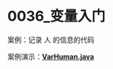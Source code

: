 # 0036_变量入门

案例：记录 人 的信息的代码

案例演示：**[VarHuman.java](https://github.com/dnx00/Notes_on_the_Course_of_Han_Shunping_Gradually_Learning_Java/blob/main/Chapter03_%E5%8F%98%E9%87%8F/0036_%E5%8F%98%E9%87%8F%E5%85%A5%E9%97%A8/VarHuman.java)**

